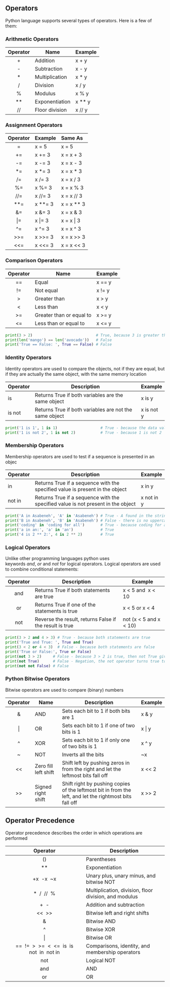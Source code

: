## Operators

Python language supports several types of operators. Here is a few of them:

### Arithmetic Operators

| Operator | Name           | Example |
|:--------:| -------------- | ------- |
|    +     | Addition       | x + y   |
|    -     | Subtraction    | x - y   |
|    *     | Multiplication | x * y   |
|    /     | Division       | x / y   |
|    %     | Modulus        | x % y   |
|    **    | Exponentiation | x ** y  |
|    //    | Floor division | x // y  |

### Assignment Operators

| Operator | Example   | Same As      |
|:--------:|:--------- |:------------ |
|    =     | x = 5     | x = 5        |
|    +=    | x += 3    | x = x + 3    |
|    -=    | x -= 3    | x = x - 3    |
|   \*=    | x \*= 3   | x = x \* 3   |
|    /=    | x /= 3    | x = x / 3    |
|    %=    | x %= 3    | x = x % 3    |
|   //=    | x //= 3   | x = x // 3   |
|  \*\*=   | x \*\*= 3 | x = x \*\* 3 |
|    &=    | x &= 3    | x = x & 3    |
|   \|=    | x \|= 3   | x = x \| 3   |
|    ^=    | x ^= 3    | x = x ^ 3    |
|   \>>=   | x >>= 3   | x = x >> 3   |
|   <<=    | x <<= 3   | x = x << 3   |

### Comparison Operators

| Operator | Name                     | Example |
|:--------:| ------------------------ | ------- |
|    ==    | Equal                    | x == y  |
|    !=    | Not equal                | x != y  |
|    \>    | Greater than             | x > y   |
|    <     | Less than                | x < y   |
|   \>=    | Greater than or equal to | x >= y  |
|    <=    | Less than or equal to    | x <= y  |

```Python
print(3 > 2)                            # True, because 3 is greater than 2
print(len('mango') == len('avocado'))   # False
print('True == False: ', True == False) # False
```

### Identity Operators

Identity operators are used to compare the objects, not if they are equal, but if they are actually the same object, with the same memory location

| Operator | Description                                            | Example    |
| -------- | ------------------------------------------------------ | ---------- |
| is       | Returns True if both variables are the same object     | x is y     |
| is not   | Returns True if both variables are not the same object | x is not y |

``` Python
print('1 is 1', 1 is 1)                   # True - because the data values are the same
print('1 is not 2', 1 is not 2)           # True - because 1 is not 2
```

### Membership Operators

Membership operators are used to test if a sequence is presented in an objec

| Operator | Description                                                                      | Example    |
| -------- | -------------------------------------------------------------------------------- | ---------- |
| in       | Returns True if a sequence with the specified value is present in the object     | x in y     |
| not in   | Returns True if a sequence with the specified value is not present in the object | x not in y |


``` Python
print('A in Asabeneh', 'A' in 'Asabeneh') # True - A found in the string
print('B in Asabeneh', 'B' in 'Asabeneh') # False - there is no uppercase B
print('coding' in 'coding for all')       # True - because coding for all has the word coding
print('a in an:', 'a' in 'an')            # True
print('4 is 2 ** 2:', 4 is 2 ** 2)        # True
```

### Logical Operators

Unlike other programming languages python uses keywords _and_, _or_ and _not_ for logical operators. Logical operators are used to combine conditional statements:

| Operator | Description                                             | Example                |
|:--------:| ------------------------------------------------------- | ---------------------- |
|   and    | Returns True if both statements are true                | x < 5 and  x < 10      |
|    or    | Returns True if one of the statements is true           | x < 5 or x < 4         |
|   not    | Reverse the result, returns False if the result is true | not (x < 5 and x < 10) |

``` Python
print(3 > 2 and 4 > 3) # True - because both statements are true
print('True and True: ', True and True)
print(3 < 2 or 4 < 3)  # False - because both statements are false
print('True or False:', True or False)
print(not 3 > 2)     # False - because 3 > 2 is true, then not True gives False
print(not True)      # False - Negation, the not operator turns true to false
print(not not False) # False
```

### Python Bitwise Operators

Bitwise operators are used to compare (binary) numbers

| Operator | Name                 | Description                                                                                             | Example |
|:--------:| -------------------- | ------------------------------------------------------------------------------------------------------- | ------- |
|    &     | AND                  | Sets each bit to 1 if both bits are 1                                                                   | x & y   |
|    \|    | OR                   | Sets each bit to 1 if one of two bits is 1                                                              | x \| y  |
|    ^     | XOR                  | Sets each bit to 1 if only one of two bits is 1                                                         | x ^ y   |
|    ~     | NOT                  | Inverts all the bits                                                                                    | ~x      |
|    <<    | Zero fill left shift | Shift left by pushing zeros in from the right and let the leftmost bits fall off                        | x << 2  |
|   \>\>   | Signed right shift   | Shift right by pushing copies of the leftmost bit in from the left, and let the rightmost bits fall off | x >> 2  |

## Operator Precedence

Operator precedence describes the order in which operations are performed

|                   Operator                   | Description                                           |
|:--------------------------------------------:| ----------------------------------------------------- |
|                      ()                      | Parentheses                                           |
|                      **                      | Exponentiation                                        |
|                  +x  -x  ~x                  | Unary plus, unary minus, and bitwise NOT              |
|                 *  /  //  %                  | Multiplication, division, floor division, and modulus |
|                     +  -                     | Addition and subtraction                              |
|                    <<  >>                    | Bitwise left and right shifts                         |
|                      &                       | Bitwise AND                                           |
|                      ^                       | Bitwise XOR                                           |
|                      \|                      | Bitwise OR                                            |
| ==  !=  >  >=  <  <=  is  is not  in  not in | Comparisons, identity, and membership operators       |
|                     not                      | Logical NOT                                           |
|                     and                      | AND                                                   |
|                      or                      | OR                                                    |

